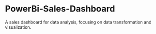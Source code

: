 # PowerBi-Sales-Dashboard
A sales dashboard for data analysis, focusing on data transformation and visualization.
